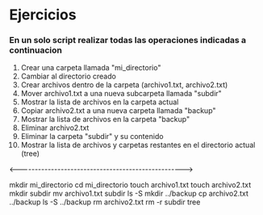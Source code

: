 
# Ejercicios
### En un solo script realizar todas las operaciones indicadas a continuacion
1. Crear una carpeta llamada "mi_directorio"
2. Cambiar al directorio creado
3. Crear archivos dentro de la carpeta (archivo1.txt, archivo2.txt)
4. Mover archivo1.txt a una nueva subcarpeta llamada "subdir"
5. Mostrar la lista de archivos en la carpeta actual
6. Copiar archivo2.txt a una nueva carpeta llamada "backup"
7. Mostrar la lista de archivos en la carpeta "backup"
8. Eliminar archivo2.txt
9. Eliminar la carpeta "subdir" y su contenido
10. Mostrar la lista de archivos y carpetas restantes en el directorio actual (tree)

<--------------------------------------------------->

mkdir mi_directorio
cd mi_directorio
touch archivo1.txt
touch archivo2.txt
mkdir subdir
mv archivo1.txt subdir
ls -S
mkdir ../backup
cp archivo2.txt ../backup
ls -S ../backup
rm archivo2.txt
rm -r subdir
tree

